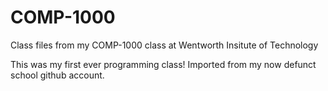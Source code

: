 # COMP-1000
Class files from my COMP-1000 class at Wentworth Insitute of Technology

This was my first ever programming class! Imported from my now defunct school github account.

